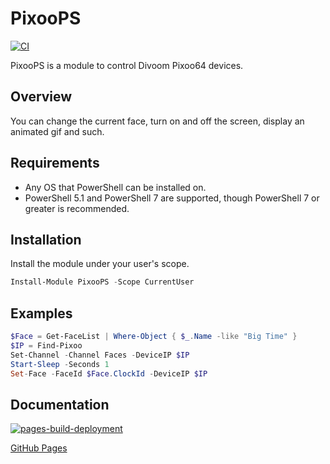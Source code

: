 # PixooPS

[![CI](https://github.com/quonic/PixooPS/actions/workflows/CI.yaml/badge.svg?branch=main)](https://github.com/quonic/PixooPS/actions/workflows/CI.yaml)

PixooPS is a module to control Divoom Pixoo64 devices.

## Overview

You can change the current face, turn on and off the screen, display an animated gif and such.

## Requirements

- Any OS that PowerShell can be installed on.
- PowerShell 5.1 and PowerShell 7 are supported, though PowerShell 7 or greater is recommended.

## Installation

Install the module under your user's scope.

```powershell
Install-Module PixooPS -Scope CurrentUser
```

## Examples

```powershell
$Face = Get-FaceList | Where-Object { $_.Name -like "Big Time" }
$IP = Find-Pixoo
Set-Channel -Channel Faces -DeviceIP $IP
Start-Sleep -Seconds 1
Set-Face -FaceId $Face.ClockId -DeviceIP $IP
```

## Documentation

[![pages-build-deployment](https://github.com/quonic/PixooPS/actions/workflows/pages/pages-build-deployment/badge.svg?branch=pages)](https://github.com/quonic/PixooPS/actions/workflows/pages/pages-build-deployment)

[GitHub Pages](https://quonic.github.io/PixooPS/)
